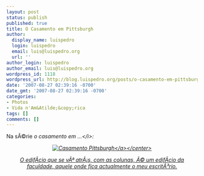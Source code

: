 ```yaml
---
layout: post
status: publish
published: true
title: O Casamento em Pittsburgh
author:
  display_name: luispedro
  login: luispedro
  email: luis@luispedro.org
  url: ''
author_login: luispedro
author_email: luis@luispedro.org
wordpress_id: 1118
wordpress_url: http://blog.luispedro.org/posts/o-casamento-em-pittsburgh
date: '2007-08-27 02:39:16 -0700'
date_gmt: '2007-08-27 02:39:16 -0700'
categories:
- Photos
- Vida n'Am&Atilde;&copy;rica
tags: []
comments: []
---
```

<p>Na s&Atilde;&copy;rie <i>o casamento em ...<&#47;i>:</p>
<p><center><a href='http:&#47;&#47;blog.luispedro.org&#47;posts&#47;o-casamento-em-pittsburgh&#47;casamento-pittsburgh&#47;' rel='attachment wp-att-1117' title='Casamento Pittsburgh'><img style="max-width : 80%" src='http:&#47;&#47;blog.luispedro.org&#47;wp-content&#47;uploads&#47;2007&#47;08&#47;marriage-pit.jpg' alt='Casamento Pittsburgh' &#47;><&#47;a><&#47;center></p>
<p>O edif&Atilde;&shy;cio que se v&Atilde;&ordf; atr&Atilde;&iexcl;s, com as colunas, &Atilde;&copy; um edif&Atilde;&shy;cio da faculdade, aquele onde fica actualmente o meu escrit&Atilde;&sup3;rio.</p>
